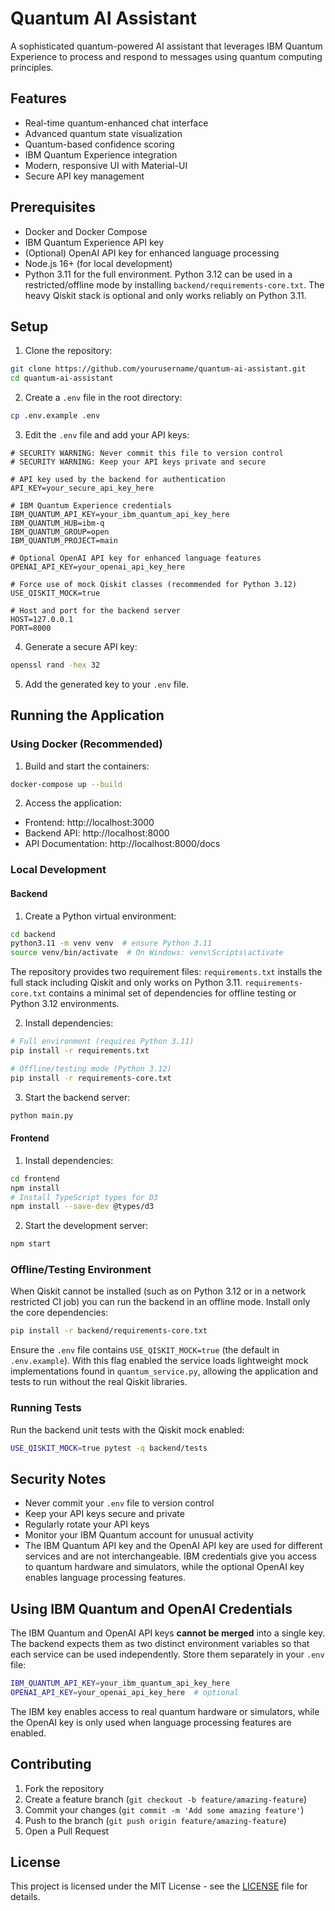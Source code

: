 # Quantum AI Assistant

A sophisticated quantum-powered AI assistant that leverages IBM Quantum Experience to process and respond to messages using quantum computing principles.

## Features

- Real-time quantum-enhanced chat interface
- Advanced quantum state visualization
- Quantum-based confidence scoring
- IBM Quantum Experience integration
- Modern, responsive UI with Material-UI
- Secure API key management

## Prerequisites

- Docker and Docker Compose
 - IBM Quantum Experience API key
 - (Optional) OpenAI API key for enhanced language processing
- Node.js 16+ (for local development)
- Python 3.11 for the full environment. Python 3.12 can be used in a
  restricted/offline mode by installing `backend/requirements-core.txt`.
  The heavy Qiskit stack is optional and only works reliably on Python 3.11.

## Setup

1. Clone the repository:
```bash
git clone https://github.com/yourusername/quantum-ai-assistant.git
cd quantum-ai-assistant
```

2. Create a `.env` file in the root directory:
```bash
cp .env.example .env
```

3. Edit the `.env` file and add your API keys:
```
# SECURITY WARNING: Never commit this file to version control
# SECURITY WARNING: Keep your API keys private and secure

# API key used by the backend for authentication
API_KEY=your_secure_api_key_here

# IBM Quantum Experience credentials
IBM_QUANTUM_API_KEY=your_ibm_quantum_api_key_here
IBM_QUANTUM_HUB=ibm-q
IBM_QUANTUM_GROUP=open
IBM_QUANTUM_PROJECT=main

# Optional OpenAI API key for enhanced language features
OPENAI_API_KEY=your_openai_api_key_here

# Force use of mock Qiskit classes (recommended for Python 3.12)
USE_QISKIT_MOCK=true

# Host and port for the backend server
HOST=127.0.0.1
PORT=8000
```

4. Generate a secure API key:
```bash
openssl rand -hex 32
```

5. Add the generated key to your `.env` file.

## Running the Application

### Using Docker (Recommended)

1. Build and start the containers:
```bash
docker-compose up --build
```

2. Access the application:
- Frontend: http://localhost:3000
- Backend API: http://localhost:8000
- API Documentation: http://localhost:8000/docs

### Local Development

#### Backend

1. Create a Python virtual environment:
```bash
cd backend
python3.11 -m venv venv  # ensure Python 3.11
source venv/bin/activate  # On Windows: venv\Scripts\activate
```

The repository provides two requirement files:
`requirements.txt` installs the full stack including Qiskit and only works
on Python 3.11. `requirements-core.txt` contains a minimal set of
dependencies for offline testing or Python 3.12 environments.

2. Install dependencies:
```bash
# Full environment (requires Python 3.11)
pip install -r requirements.txt

# Offline/testing mode (Python 3.12)
pip install -r requirements-core.txt
```

3. Start the backend server:
```bash
python main.py
```

#### Frontend

1. Install dependencies:
```bash
cd frontend
npm install
# Install TypeScript types for D3
npm install --save-dev @types/d3
```

2. Start the development server:
```bash
npm start
```

### Offline/Testing Environment

When Qiskit cannot be installed (such as on Python 3.12 or in a network
restricted CI job) you can run the backend in an offline mode. Install only the
core dependencies:

```bash
pip install -r backend/requirements-core.txt
```

Ensure the `.env` file contains `USE_QISKIT_MOCK=true` (the default in
`.env.example`). With this flag enabled the service loads lightweight mock
implementations found in `quantum_service.py`, allowing the application and
tests to run without the real Qiskit libraries.

### Running Tests

Run the backend unit tests with the Qiskit mock enabled:

```bash
USE_QISKIT_MOCK=true pytest -q backend/tests
```


## Security Notes

- Never commit your `.env` file to version control
- Keep your API keys secure and private
- Regularly rotate your API keys
- Monitor your IBM Quantum account for unusual activity
- The IBM Quantum API key and the OpenAI API key are used for different
  services and are not interchangeable. IBM credentials give you access to
  quantum hardware and simulators, while the optional OpenAI key enables
  language processing features.

## Using IBM Quantum and OpenAI Credentials

The IBM Quantum and OpenAI API keys **cannot be merged** into a single key. The
backend expects them as two distinct environment variables so that each service
can be used independently. Store them separately in your `.env` file:

```bash
IBM_QUANTUM_API_KEY=your_ibm_quantum_api_key_here
OPENAI_API_KEY=your_openai_api_key_here  # optional
```

The IBM key enables access to real quantum hardware or simulators, while the
OpenAI key is only used when language processing features are enabled.

## Contributing

1. Fork the repository
2. Create a feature branch (`git checkout -b feature/amazing-feature`)
3. Commit your changes (`git commit -m 'Add some amazing feature'`)
4. Push to the branch (`git push origin feature/amazing-feature`)
5. Open a Pull Request

## License

This project is licensed under the MIT License - see the [LICENSE](LICENSE) file for details. 